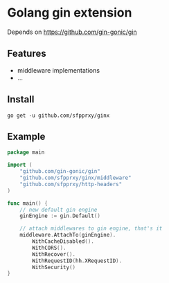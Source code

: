 # Golang gin extension

Depends on https://github.com/gin-gonic/gin

## Features

- middleware implementations
- ...

## Install

`go get -u github.com/sfpprxy/ginx`

## Example

```go
package main

import (
	"github.com/gin-gonic/gin"
	"github.com/sfpprxy/ginx/middleware"
	"github.com/sfpprxy/http-headers"
)

func main() {
	// new default gin engine
	ginEngine := gin.Default()

	// attach middlewares to gin engine, that's it
	middleware.AttachTo(ginEngine).
		WithCacheDisabled().
		WithCORS().
		WithRecover().
		WithRequestID(hh.XRequestID).
		WithSecurity()
}
```
